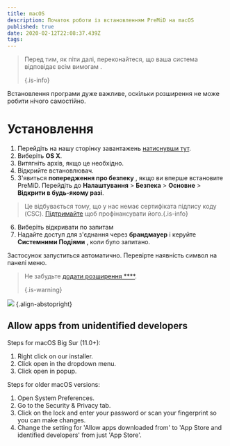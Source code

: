 ```yaml
---
title: macOS
description: Початок роботи із встановленням PreMiD на macOS
published: true
date: 2020-02-12T22:08:37.439Z
tags:
---
```


> Перед тим, як піти далі, переконайтеся, що ваша система відповідає всім вимогам [](/install/requirements). 
> 
> {.is-info}

Встановлення програми дуже важливе, оскільки розширення не може робити нічого самостійно.

# Установлення
1. Перейдіть на нашу сторінку завантажень [натиснувши тут](https://premid.app/downloads).
2. Виберіть **OS X**.
3. Витягніть архів, якщо це необхідно.
4. Відкрийте встановлювач.
5. З'явиться **попередження про безпеку** , якщо ви вперше встановите PreMiD. Перейдіть до **Налаштування** > **Безпека** > **Основне** > **Відкрити в будь-якому разі**.
> Це відбувається тому, що у нас немає сертифіката підпису коду (CSC). [Підтримайте](https://www.patreon.com/Timeraa) щоб профінансувати його.{.is-info}
6. Виберіть відкривати по запитам
7. Надайте доступ для з'єднання через **брандмауер** і керуйте **Системними Подіями** , коли було запитано.

Застосунок запуститься автоматично. Перевірте наявність символ на панелі меню.

> Не забудьте [додати розширення ****](/install). 
> 
> {.is-warning}

![](https://img.icons8.com/color/2x/mac-logo.png) {.align-abstopright}

## Allow apps from unidentified developers
Steps for macOS Big Sur (11.0+):
1. Right click on our installer.
2. Click open in the dropdown menu.
3. Click open in popup.

Steps for older macOS versions:
1. Open System Preferences.
2. Go to the Security & Privacy tab.
3. Click on the lock and enter your password or scan your fingerprint so you can make changes.
4. Change the setting for 'Allow apps downloaded from' to 'App Store and identified developers' from just 'App Store'.